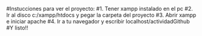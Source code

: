 #Instucciones para ver el proyecto:
#1. Tener xampp instalado en el pc
#2. Ir al disco c:/xampp/htdocs y pegar la carpeta del proyecto
#3. Abrir xampp e iniciar apache
#4. Ir a tu navegador y escribir localhost/actividadGithub
#Y listo!!
